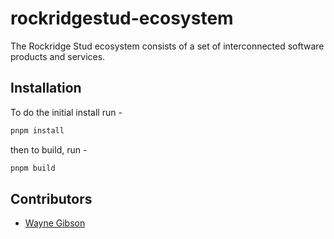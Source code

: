 # rockridgestud-ecosystem

The Rockridge Stud ecosystem consists of a set of interconnected software products and services.

## Installation

To do the initial install run - 

```bash
pnpm install
```
then to build, run -

```bash
pnpm build
```

## Contributors

- [Wayne Gibson](https://github.com/waynegibson)

